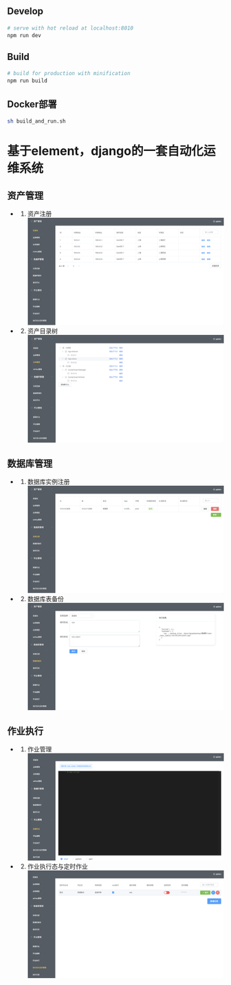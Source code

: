 ## Develop

``` bash
# serve with hot reload at localhost:8010
npm run dev
```

## Build

``` bash
# build for production with minification
npm run build
```

## Docker部署

``` bash
sh build_and_run.sh
```

# 基于element，django的一套自动化运维系统

## 资产管理
- 1. 资产注册
![资产注册](git_img/cmdb_pool.png)
- 2. 资产目录树
![资产目录树](git_img/module_tree.png)

## 数据库管理
- 1. 数据库实例注册
![数据库实例注册](git_img/db_instance.png)
- 2. 数据库表备份
![数据库表备份](git_img/db_backup.png)

## 作业执行
- 1. 作业管理
![新建作业](git_img/new_script.png)
- 2. 作业执行态与定时作业
![作业执行态与定时作业](git_img/cron_execute.png)